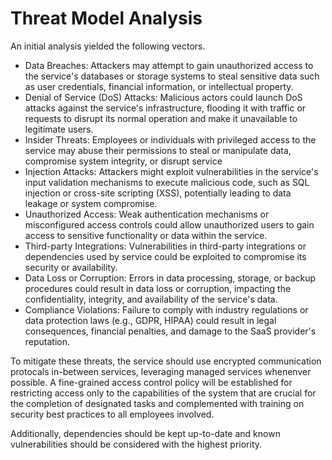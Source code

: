 # Threat Model Analysis


An initial analysis yielded the following vectors.

- Data Breaches: Attackers may attempt to gain unauthorized access to the service's databases or storage systems to steal sensitive data such as user credentials, financial information, or intellectual property.
- Denial of Service (DoS) Attacks: Malicious actors could launch DoS attacks against the service's infrastructure, flooding it with traffic or requests to disrupt its normal operation and make it unavailable to legitimate users.
- Insider Threats: Employees or individuals with privileged access to the service may abuse their permissions to steal or manipulate data, compromise system integrity, or disrupt service
- Injection Attacks: Attackers might exploit vulnerabilities in the service's input validation mechanisms to execute malicious code, such as SQL injection or cross-site scripting (XSS), potentially leading to data leakage or system compromise.
- Unauthorized Access: Weak authentication mechanisms or misconfigured access controls could allow unauthorized users to gain access to sensitive functionality or data within the service.
- Third-party Integrations: Vulnerabilities in third-party integrations or dependencies used by service could be exploited to compromise its security or availability.
- Data Loss or Corruption: Errors in data processing, storage, or backup procedures could result in data loss or corruption, impacting the confidentiality, integrity, and availability of the service's data.
- Compliance Violations: Failure to comply with industry regulations or data protection laws (e.g., GDPR, HIPAA) could result in legal consequences, financial penalties, and damage to the SaaS provider's reputation.

To mitigate these threats, the service should use encrypted communication protocals in-between services, leveraging managed services whenenver possible. A fine-grained access control policy will be established for restricting access only to the capabilities of the system that are crucial for the completion of designated tasks and complemented with training on security best practices to all employees involved. 

Additionally, dependencies should be kept up-to-date and known vulnerabilities should be considered with the highest priority.